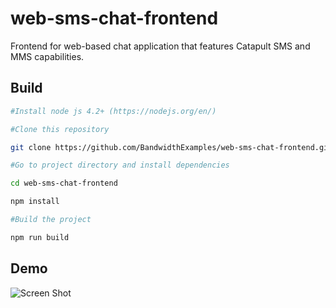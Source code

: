 # web-sms-chat-frontend

Frontend for web-based chat application that features Catapult SMS and MMS capabilities.


## Build

```bash
#Install node js 4.2+ (https://nodejs.org/en/)

#Clone this repository

git clone https://github.com/BandwidthExamples/web-sms-chat-frontend.git

#Go to project directory and install dependencies

cd web-sms-chat-frontend

npm install

#Build the project

npm run build

```

## Demo

![Screen Shot](/readme_images/screenshot.png?raw=true)
